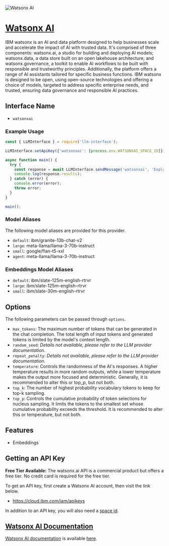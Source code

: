 ![Watsonx AI](https://samestrin.github.io/media/llm-interface/watsonx.ai.1600x900.png)

# [Watsonx AI](https://ibm.com)

IBM watsonx is an AI and data platform designed to help businesses scale and accelerate the impact of AI with trusted data. It's comprised of three components: watsonx.ai, a studio for building and deploying AI models; watsonx.data, a data store built on an open lakehouse architecture; and watsonx.governance, a toolkit to enable AI workflows to be built with responsible and trustworthy principles. Additionally, the platform offers a range of AI assistants tailored for specific business functions.  IBM watsonx is designed to be open, using open-source technologies and offering a choice of models, targeted to address specific enterprise needs, and trusted, ensuring data governance and responsible AI practices.

## Interface Name

- `watsonxai`

### Example Usage

```javascript
const { LLMInterface } = require('llm-interface');

LLMInterface.setApiKey({'watsonxai': [process.env.WATSONXAI_SPACE_ID]});

async function main() {
  try {
    const response = await LLMInterface.sendMessage('watsonxai', 'Explain the importance of low latency LLMs.');
    console.log(response.results);
  } catch (error) {
    console.error(error);
    throw error;
  }
}

main();
```

### Model Aliases

The following model aliases are provided for this provider. 

- `default`: ibm/granite-13b-chat-v2
- `large`: meta-llama/llama-3-70b-instruct
- `small`: google/flan-t5-xxl
- `agent`: meta-llama/llama-3-70b-instruct

### Embeddings Model Aliases

- `default`: ibm/slate-125m-english-rtrvr
- `large`: ibm/slate-125m-english-rtrvr
- `small`: ibm/slate-30m-english-rtrvr


## Options

The following parameters can be passed through `options`.

- `max_tokens`: The maximum number of tokens that can be generated in the chat completion. The total length of input tokens and generated tokens is limited by the model's context length.
- `random_seed`: _Details not available, please refer to the LLM provider documentation._
- `repeat_penalty`: _Details not available, please refer to the LLM provider documentation._
- `temperature`: Controls the randomness of the AI's responses. A higher temperature results in more random outputs, while a lower temperature makes the output more focused and deterministic. Generally, it is recommended to alter this or top_p, but not both.
- `top_k`: The number of highest probability vocabulary tokens to keep for top-k sampling.
- `top_p`: Controls the cumulative probability of token selections for nucleus sampling. It limits the tokens to the smallest set whose cumulative probability exceeds the threshold. It is recommended to alter this or temperature, but not both.


## Features

- Embeddings


## Getting an API Key

**Free Tier Available:** The watsonx.ai API is a commercial product but offers a free tier. No credit card is required for the free tier.

To get an API key, first create a Watsonx AI account, then visit the link below.

- https://cloud.ibm.com/iam/apikeys

In addition to an API key, you will also need a [space id](https://dataplatform.cloud.ibm.com/ml-runtime/spaces/create-space).


## [Watsonx AI Documentation](https://dataplatform.cloud.ibm.com/docs/content/wsj/getting-started/welcome-main.html?context=wx&audience=wdp)

[Watsonx AI documentation](https://dataplatform.cloud.ibm.com/docs/content/wsj/getting-started/welcome-main.html?context=wx&audience=wdp) is available [here](https://dataplatform.cloud.ibm.com/docs/content/wsj/getting-started/welcome-main.html?context=wx&audience=wdp).
